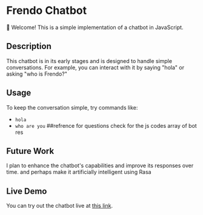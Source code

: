 # Frendo Chatbot

👋 Welcome! This is a simple implementation of a chatbot in JavaScript.

## Description

This chatbot is in its early stages and is designed to handle simple conversations. For example, you can interact with it by saying "hola" or asking "who is Frendo?"

## Usage

To keep the conversation simple, try commands like:
- `hola`
- `who are you`
##refrence for questions
check for the js codes array of bot res

## Future Work

I plan to enhance the chatbot's capabilities and improve its responses over time. and perhaps make it artificially intelligent using Rasa

## Live Demo

You can try out the chatbot live at [this link](https://dalliso-banda.github.io/frendoChatbot/).
